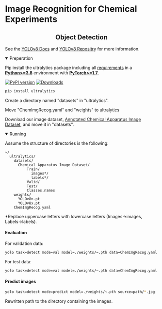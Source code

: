# Image Recognition for Chemical Experiments

## <div align="center">Object Detection</div>
See the [YOLOv8 Docs](https://docs.ultralytics.com) and [YOLOv8 Repositry](https://github.com/ultralytics/ultralytics) for more information.

<details open>
<summary>Preperation</summary>

Pip install the ultralytics package including all [requirements](https://github.com/ultralytics/ultralytics/blob/main/requirements.txt) in a [**Python>=3.8**](https://www.python.org/) environment with [**PyTorch>=1.7**](https://pytorch.org/get-started/locally/).

[![PyPI version](https://badge.fury.io/py/ultralytics.svg)](https://badge.fury.io/py/ultralytics) [![Downloads](https://static.pepy.tech/badge/ultralytics)](https://pepy.tech/project/ultralytics)

```bash
pip install ultralytics
```
Create a directory named "datasets" in "ultralytics".

Move "ChemImgRecog.yaml" and "weights" to ultralytics

Download our image dataset, [Annotated Chemical Apparatus Image Dataset](https://data.mendeley.com/datasets/8p2hvgdvpn/1), and move it in "datasets".

</details>

<details open>
<summary>Running</summary>

Assume the structure of directories is the following:

```misc
~/
  ultralytics/
    datasets/
      Chemical Apparatus Image Dataset/
          Train/
            images*/
            labels*/
          Valid/
          Test/
          Classes.names
    weights/
      YOLOv8n.pt
      YOLOv8x.pt
    ChemImgRecog.yaml
```

*Replace uppercase letters with lowercase letters (Images→images, Labels→labels).

#### Evaluation
For validation data:
```bash
yolo task=detect mode=val model=./weights/~.pth data=ChemImgRecog.yaml
```
For test data:
```bash
yolo task=detect mode=val model=./weights/~.pth data=ChemImgRecog.yaml split=test
```
#### Predict images
```bash
yolo task=detect mode=predict model=./weights/~.pth source=path/*.jpg
```
Rewritten path to the directory containing the images.



